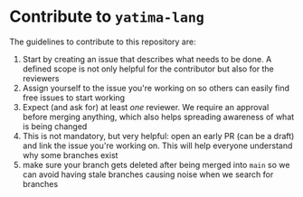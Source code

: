 # Contribute to `yatima-lang`

The guidelines to contribute to this repository are:

1. Start by creating an issue that describes what needs to be done. A defined scope is not only helpful for the contributor but also for the reviewers
2. Assign yourself to the issue you're working on so others can easily find free issues to start working
3. Expect (and ask for) at least *one* reviewer. We require an approval before merging anything, which also helps spreading awareness of what is being changed
4. This is not mandatory, but very helpful: open an early PR (can be a draft) and link the issue you're working on. This will help everyone understand why some branches exist
5. make sure your branch gets deleted after being merged into `main` so we can avoid having stale branches causing noise when we search for branches
